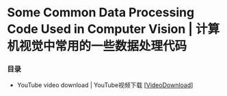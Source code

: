 # Some Common Data Processing Code Used in Computer Vision | 计算机视觉中常用的一些数据处理代码

### 目录

- YouTube video download | YouTube视频下载 [[VideoDownload](./VideoDownload)]

